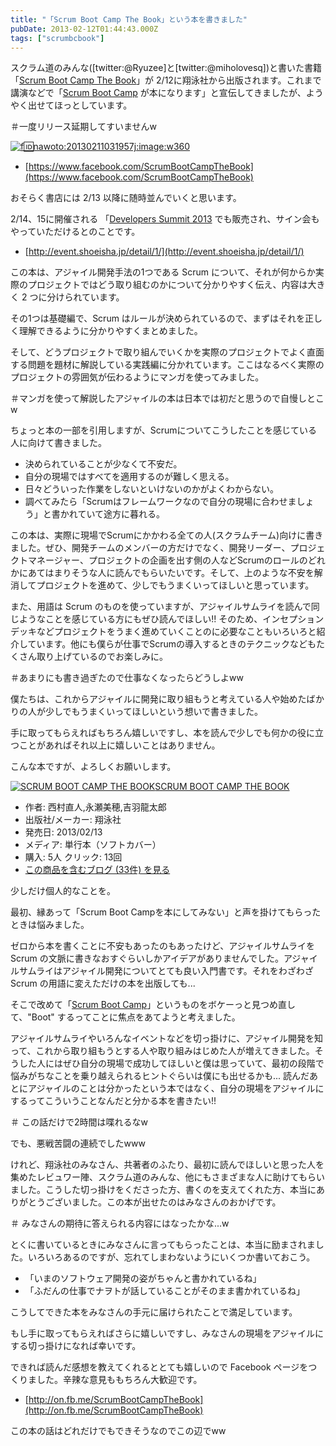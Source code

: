 ```yaml
---
title: "「Scrum Boot Camp The Book」という本を書きました"
pubDate: 2013-02-12T01:44:43.000Z
tags: ["scrumbcbook"]
---
```


スクラム道のみんな([twitter:@Ryuzee]と[twitter:@miholovesq])と書いた書籍「[Scrum Boot Camp The Book](http://bit.ly/scrumbcbook)」が 2/12に翔泳社から出版されます。これまで講演などで「[Scrum Boot Camp](http://www.taoofscrum.org/contents/post/category/scrum-boot-camp) が本になります」と宣伝してきましたが、ようやく出せてほっとしています。

＃一度リリース延期してすいませんw

[![f:id:nawoto:20130211031957j:image:w360](https://cdn-ak.f.st-hatena.com/images/fotolife/n/nawoto/20130211/20130211031957.jpg)](http://f.hatena.ne.jp/nawoto/20130211031957)

- [https://www.facebook.com/ScrumBootCampTheBook](https://www.facebook.com/ScrumBootCampTheBook)

おそらく書店には 2/13 以降に随時並んでいくと思います。

2/14、15に開催される 「[Developers Summit 2013](http://event.shoeisha.jp/detail/1/) でも販売され、サイン会もやっていただけるとのことです。

- [http://event.shoeisha.jp/detail/1/](http://event.shoeisha.jp/detail/1/)

この本は、アジャイル開発手法の1つである Scrum について、それが何からか実際のプロジェクトではどう取り組むのかについて分かりやすく伝え、内容は大きく 2 つに分けられています。

その1つは基礎編で、Scrum はルールが決められているので、まずはそれを正しく理解できるように分かりやすくまとめました。

そして、どうプロジェクトで取り組んでいくかを実際のプロジェクトでよく直面する問題を題材に解説している実践編に分かれています。ここはなるべく実際のプロジェクトの雰囲気が伝わるようにマンガを使ってみました。

＃マンガを使って解説したアジャイルの本は日本では初だと思うので自慢しとこw

ちょっと本の一部を引用しますが、Scrumについてこうしたことを感じている人に向けて書きました。

- 決められていることが少なくて不安だ。
- 自分の現場ではすべてを適用するのが難しく思える。
- 日々どういった作業をしないといけないのかがよくわからない。
- 調べてみたら「Scrumはフレームワークなので自分の現場に合わせましょう」と書かれていて途方に暮れる。

この本は、実際に現場でScrumにかかわる全ての人(スクラムチーム)向けに書きました。ぜひ、開発チームのメンバーの方だけでなく、開発リーダー、プロジェクトマネージャー、プロジェクトの企画を出す側の人などScrumのロールのどれかにあてはまりそうな人に読んでもらいたいです。そして、上のような不安を解消してプロジェクトを進めて、少しでもうまくいってほしいと思っています。

また、用語は Scrum のものを使っていますが、アジャイルサムライを読んで同じようなことを感じている方にもぜひ読んでほしい!! そのため、インセプションデッキなどプロジェクトをうまく進めていくことのに必要なこともいろいろと紹介しています。他にも僕らが仕事でScrumの導入するときのテクニックなどもたくさん取り上げているのでお楽しみに。

＃あまりにも書き過ぎたので仕事なくなったらどうしよww

僕たちは、これからアジャイルに開発に取り組もうと考えている人や始めたばかりの人が少しでもうまくいってほしいという想いで書きました。

手に取ってもらえればもちろん嬉しいですし、本を読んで少しでも何かの役に立つことがあればそれ以上に嬉しいことはありません。

こんな本ですが、よろしくお願いします。

[![SCRUM BOOT CAMP THE BOOK](https://images-fe.ssl-images-amazon.com/images/I/51q3GMM3rjL._SL160_.jpg)](http://www.amazon.co.jp/exec/obidos/ASIN/4798129712/nawoto07-22/)[SCRUM BOOT CAMP THE BOOK](http://www.amazon.co.jp/exec/obidos/ASIN/4798129712/nawoto07-22/)

- 作者: 西村直人,永瀬美穂,吉羽龍太郎
- 出版社/メーカー: 翔泳社
- 発売日: 2013/02/13
- メディア: 単行本（ソフトカバー）
- 購入: 5人 クリック: 13回
- [この商品を含むブログ (33件) を見る](http://d.hatena.ne.jp/asin/4798129712/nawoto07-22)

少しだけ個人的なことを。

最初、縁あって「Scrum Boot Campを本にしてみない」と声を掛けてもらったときは悩みました。

ゼロから本を書くことに不安もあったのもあったけど、アジャイルサムライを Scrum の文脈に書きなおすぐらいしかアイデアがありませんでした。アジャイルサムライはアジャイル開発についてとても良い入門書です。それをわざわざ Scrum の用語に変えただけの本を出版しても...

そこで改めて「[Scrum Boot Camp](http://www.taoofscrum.org/contents/post/category/scrum-boot-camp)」というものをボケーっと見つめ直して、"Boot" するってことに焦点をあてようと考えました。

アジャイルサムライやいろんなイベントなどを切っ掛けに、アジャイル開発を知って、これから取り組もうとする人や取り組みはじめた人が増えてきました。そうした人にはぜひ自分の現場で成功してほしいと僕は思っていて、最初の段階で悩みがちなことを乗り越えられるヒントぐらいは僕にも出せるかも... 読んだあとにアジャイルのことは分かったという本ではなく、自分の現場をアジャイルにするってこういうことなんだと分かる本を書きたい!!

＃ この話だけで2時間は喋れるなw

でも、悪戦苦闘の連続でしたwww

けれど、翔泳社のみなさん、共著者のふたり、最初に読んでほしいと思った人を集めたレビュワー陣、スクラム道のみんな、他にもさまざまな人に助けてもらいました。こうした切っ掛けをくださった方、書くのを支えてくれた方、本当にありがとうございました。この本が出せたのはみなさんのおかげです。

＃ みなさんの期待に答えられる内容にはなったかな...w

とくに書いているときにみなさんに言ってもらったことは、本当に励まされました。いろいろあるのですが、忘れてしまわないようにいくつか書いておこう。

- 「いまのソフトウェア開発の姿がちゃんと書かれているね」
- 「ふだんの仕事でナヲトが話していることがそのまま書かれているね」

こうしてできた本をみなさんの手元に届けられたことで満足しています。

もし手に取ってもらえればさらに嬉しいですし、みなさんの現場をアジャイルにする切っ掛けになれば幸いです。

できれば読んだ感想を教えてくれるととても嬉しいので Facebook ページをつくりました。辛辣な意見ももちろん大歓迎です。

- [http://on.fb.me/ScrumBootCampTheBook](http://on.fb.me/ScrumBootCampTheBook)

この本の話はどれだけでもできそうなのでこの辺でww